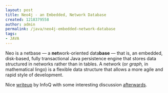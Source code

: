 ```yaml
---
layout: post
title: Neo4j - an Embedded, Network Database
created: 1218379558
author: admin
permalink: /java/neo4j-embedded-network-database
tags:
- JAVA
---
```

<p>Neo is a netbase &mdash; a <strong>net</strong>work-oriented  data<strong>base</strong> &mdash; that is, an embedded, disk-based, fully transactional Java persistence engine that stores data structured in networks rather than in tables. A network (or <em>graph,</em> in mathematical lingo) is a  flexible data structure that allows a more agile and rapid style of  development.</p><p>Nice <a href="http://www.infoq.com/news/2008/06/neo4j" onclick="javascript:urchinTracker ('/outgoing/www.infoq.com/news/2008/06/neo4j');">writeup</a> by InfoQ with some interesting discussion <a href="http://www.infoq.com/news/2008/06/neo4j" onclick="javascript:urchinTracker ('/outgoing/www.infoq.com/news/2008/06/neo4j');">afterwards</a>.</p>
